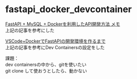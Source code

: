 # fastapi_docker_devcontainer

[FastAPI + MySQL + Dockerを利用したAPI開発方法 メモ](https://qiita.com/KWS_0901/items/684ac71e728575b6eab0)
<br>上記の記事を参考にした

[VSCode+DockerでFastAPIの開発環境を作るまで](https://zenn.dev/satonopan/articles/a3eb04bc94a89d#fn-2bb0-2)
<br>上記の記事を参考にDev Containersの設定をした


課題：
<br>dev containersの中から、gitを使いたい
<br>git clone して使おうとしたら、動かない
